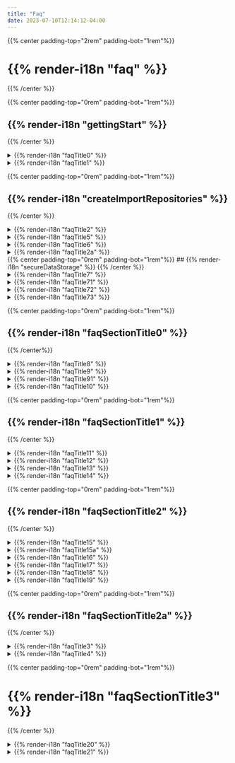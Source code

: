 ```yaml
---
title: "Faq"
date: 2023-07-10T12:14:12-04:00
---
```


<div class="faq-wrapper">
<div class="faq-center">

{{% center padding-top="2rem" padding-bot="1rem"%}}
# {{% render-i18n "faq" %}}
{{% /center %}}


<div class="faq-subsection">

{{% center padding-top="0rem" padding-bot="1rem"%}}
## {{% render-i18n "gettingStart" %}}
{{% /center %}}

<details>
<summary>
{{% render-i18n "faqTitle0" %}}
</summary>
{{% markdown %}}
{{% render-i18n "faqContent00" %}}
{{% /markdown %}}
</details> 

<details>
<summary>
{{% render-i18n "faqTitle1" %}}
</summary>
{{% markdown %}}

{{% render-i18n "faqContent10" %}}

{{< figure src="/img/080_my_repositories_shadow.png" alt="Ouisync home page listing your repositories">}}

{{% /markdown %}}
</details>

<div class="faq-subsection">

{{% center padding-top="0rem" padding-bot="1rem"%}}
## {{% render-i18n "createImportRepositories" %}}
{{% /center %}}

<details>
<summary>
{{% render-i18n "faqTitle2" %}}
</summary>
{{% markdown %}}
{{% render-i18n "faqContent20" %}}
{{< figure src="/img/080_plus_button.png" alt="Tap the Plus button" >}}
  
{{% render-i18n "faqContent21" %}}
{{< figure src="/img/080_create_repository_shadow.png" alt="Select 'Create repository'" >}}

{{% render-i18n "faqContent22" %}}
{{< figure src="/img/080_name_repository_shadow.png" alt="Give your repository a nice name." >}}

{{% render-i18n "faqContent23" %}}

{{% render-i18n "faqContent23a" %}}

{{% render-i18n "faqContent23b" %}}

{{% render-i18n "faqContent23c" %}}

{{% /markdown %}}
</details> 

<details>
<summary>
{{% render-i18n "faqTitle5" %}}
</summary>
{{% markdown %}}
{{% render-i18n "faqContent50" %}}
{{< figure src="/img/080_plus_button.png" alt="Tap the Plus button" >}}

{{% render-i18n "faqContent51" %}}
{{< figure src="/img/080_add_folder_files_shadow.png" alt="Add folders or files" >}}

{{% render-i18n "faqContent52" %}}
{{< figure src="/img/080_create_folder_shadow.png" alt="Create a new folder" >}}

{{% render-i18n "faqContent53" %}}
{{% /markdown %}}
</details> 

<details>
<summary>
{{% render-i18n "faqTitle6" %}}
</summary>
{{% markdown %}}

{{% render-i18n "faqContent60" %}}
{{% render-i18n "faqContent61" %}}
{{< figure src="/img/080_import_repo_shadow.png" alt="Select to import a repository" >}}

{{% render-i18n "faqContent62" %}}
{{< figure src="/img/080_import_repo2_shadow.png" alt="Enter link or scan QR code" >}}

{{% render-i18n "faqContent63" %}}
{{< figure src="/img/import_link.png" alt="Shared repository link" >}}

{{% render-i18n "faqContent64" %}}
{{< figure src="/img/080_import_repo3_shadow.png" alt="Import repository dialog box" >}}
{{% render-i18n "faqContent65" %}}

{{% render-i18n "faqContent66" %}}

{{% render-i18n "faqContent67" %}}
{{< figure src="/img/080_sync_complete_shadow.png" alt="Syncing of your repository is complete" >}}

{{% render-i18n "faqContent68" %}}
{{< figure src="/img/080_access_mode_shadow.png" alt="Access mode granted: write" >}}

{{% /markdown %}}
</details>
</div>
<details>
<summary>
{{% render-i18n "faqTitle2a" %}}
</summary>
{{% markdown %}}
  
{{% render-i18n "faqContent2a1" %}}
{{< figure src="/img/delete_button.png" alt="Tap on Delete button." >}}
{{% render-i18n "faqContent2a2" %}}

{{% render-i18n "faqContent2a3" %}}

{{% render-i18n "faqContent2a4" %}}

### {{% render-i18n "faqContent2a5" %}}
  
{{% render-i18n "faqContent2a6" %}}

{{% render-i18n "faqContent2a7" %}}

{{% render-i18n "faqContent2a8" %}}
{{% render-i18n "faqContent2a9" %}}

{{% render-i18n "faqContent2a10" %}}
{{% render-i18n "faqContent2a11" %}}

#### {{% render-i18n "faqContent2a12" %}}


    
{{% /markdown %}}

  
</details>

<div class="faq-subsection">
<div id="secure-data-storage">
{{% center padding-top="0rem" padding-bot="1rem"%}}
## {{% render-i18n "secureDataStorage" %}}
{{% /center %}}
</div>
<details>
<summary>
{{% render-i18n "faqTitle7" %}}
</summary>
{{% markdown %}}

{{% render-i18n "faqContent70" %}}

{{% render-i18n "faqContent71" %}}

{{% render-i18n "faqContent72" %}}

{{% render-i18n "faqContent73" %}}

{{% render-i18n "faqContent74" %}}

{{% render-i18n "faqContent75" %}}

{{% render-i18n "faqContent76" %}}

#### {{% render-i18n "faqContent77" %}}

{{% /markdown %}}
</details>

<details>
<summary>
{{% render-i18n "faqTitle71" %}}
</summary>
{{% markdown %}}

{{% render-i18n "faqContent711" %}}

{{% render-i18n "faqContent712" %}}

{{% render-i18n "faqContent713" %}}

{{% render-i18n "faqContent714" %}}

{{% /markdown %}}
</details>

<details>
<summary>
{{% render-i18n "faqTitle72" %}}
</summary>
{{% markdown %}}

{{% render-i18n "faqContent721" %}}

{{% render-i18n "faqContent722" %}}

{{% render-i18n "faqContent723" %}}

{{% render-i18n "faqContent724" %}}

{{% render-i18n "faqContent725" %}}

{{% /markdown %}}
</details>

<details>
<summary>
{{% render-i18n "faqTitle73" %}}
</summary>
{{% markdown %}}

{{% render-i18n "faqContent731" %}}

{{% render-i18n "faqContent732" %}}

{{% render-i18n "faqContent733" %}}

{{% render-i18n "faqContent734" %}}

{{% render-i18n "faqContent735" %}}

{{% render-i18n "faqContent736" %}}

{{% render-i18n "faqContent737" %}}

{{% render-i18n "faqContent78" %}}

{{% render-i18n "faqContent79" %}}


{{% /markdown %}}
</details>

</div>

<div class="faq-subsection">
<div id="sharing">

{{% center padding-top="0rem" padding-bot="1rem"%}}
## {{% render-i18n "faqSectionTitle0" %}}
{{% /center%}}

</div>

<details>
<summary>
<a name="sharing">
{{% render-i18n "faqTitle8" %}}
</a>
</summary>
{{% markdown %}}
{{% render-i18n "faqContent80" %}}
{{< figure src="/img/share.png" alt="Select to share a repository" >}}
  
{{% render-i18n "faqContent80a" %}}
{{< figure src="/img/080_share_repo_shadow.png" alt="Sharing options" >}}

{{% render-i18n "faqContent80b" %}}
{{% /markdown %}}
</details>

<details>
  <summary>
  {{% render-i18n "faqTitle9" %}}
</summary>
{{% markdown %}} 
  
### {{% render-i18n "faqContent90" %}}
 
{{% render-i18n "faqContent91" %}}
{{< figure src="/img/080_share_write_shadow.png" alt="Select Write permissions" >}}

{{% render-i18n "faqContent92" %}}
### {{% render-i18n "faqContent93" %}}

{{% render-i18n "faqContent94" %}}
{{< figure src="/img/080_share_read_shadow.png" alt="Select Read permissions" >}}
{{% render-i18n "faqContent95" %}}

### {{% render-i18n "faqContent96" %}}
{{< figure src="/img/080_share_blind_shadow.png" alt="Select Blind permissions" >}}

{{% render-i18n "faqContent97" %}}

{{% /markdown %}}  
</details>

<details>
  <summary>
  {{% render-i18n "faqTitle91" %}}
</summary>
{{% markdown %}} 
{{< figure src="/img/080_link_or_qr_shadow.png" alt="Share Repository with a link or QR code" >}}
{{% render-i18n "faqContent911" %}}
{{< figure src="/img/qr_code.png" alt="Repository QR code" >}}
  
{{% render-i18n "faqContent912" %}}

{{% render-i18n "faqContent913" %}}
{{< figure src="/img/080_link_or_qr_shadow.png" alt="Share Repository with a link or QR code" >}}

{{% render-i18n "faqContent914" %}}

{{% render-i18n "faqContent915" %}}

{{% render-i18n "faqContent916" %}}

{{% render-i18n "faqContent917" %}}

{{% /markdown %}}
</details>


<details>
<summary>
{{% render-i18n "faqTitle10" %}}
</summary>
{{% markdown %}}

{{% render-i18n "faqContent100" %}}

{{% render-i18n "faqContent101" %}}

{{% render-i18n "faqContent102" %}}

{{% /markdown %}}
</details>

<div class="faq-subsection">

{{% center padding-top="0rem" padding-bot="1rem"%}}
## {{% render-i18n "faqSectionTitle1" %}}
{{% /center %}}




<details>
<summary>
{{% render-i18n "faqTitle11" %}}
</summary>
{{% markdown %}}

{{% render-i18n "faqContent110" %}}

#### {{% render-i18n "faqContent111" %}}

{{% render-i18n "faqContent112" %}}


{{< figure src="/img/080_concurrent_edit_shadow.png" alt="Synchronous edits file handling" >}}

{{% render-i18n "faqContent113" %}}

#### {{% render-i18n "faqContent114" %}}

{{% render-i18n "faqContent115" %}}
{{% render-i18n "faqContent116" %}}
{{< figure src="/img/free_test_data.png" alt="Asynchronous sync file handling" >}}

{{% /markdown %}}
</details>




<details>
<summary>
{{% render-i18n "faqTitle12" %}}
</summary>
{{% markdown %}}

{{% render-i18n "faqContent120" %}}

{{% render-i18n "faqContent121" %}}

{{% /markdown %}}
</details>

<details>
<summary>
{{% render-i18n "faqTitle13" %}}
</summary>
{{% markdown %}}

{{% render-i18n "faqContent130" %}}

{{% /markdown %}}
</details>

<details>
<summary>
{{% render-i18n "faqTitle14" %}}
</summary>
{{% markdown %}}

{{% render-i18n "faqContent140" %}}

{{% /markdown %}}
</details>
</div>

<div class="faq-subsection">

{{% center padding-top="0rem" padding-bot="1rem"%}}
## {{% render-i18n "faqSectionTitle2" %}}
{{% /center %}}

<details>
<summary>
{{% render-i18n "faqTitle15" %}}
</summary>
{{% markdown %}}

{{% render-i18n "faqContent150" %}}

{{% render-i18n "faqContent151" %}}

{{% render-i18n "faqContent151a" %}}

{{% render-i18n "faqContent151b" %}}

{{% /markdown %}}
</details>

<details>
<summary>
{{% render-i18n "faqTitle15a" %}}
</summary>
{{% markdown %}}

{{% render-i18n "faqContent15a1" %}}

{{< figure src="/img/080_use_cache_server_shadow.png" alt="Use Cache Server toggle" >}}
{{% render-i18n "faqContent15a2" %}}

{{% render-i18n "faqContent15a3" %}}
{{< figure src="/img/080_repository-settings_shadow.png" alt="Repository Settings window" >}}


{{% /markdown %}}
</details>




<details>
<summary>
{{% render-i18n "faqTitle16" %}}
</summary>
{{% markdown %}}

{{% render-i18n "faqContent160" %}}

{{% /markdown %}}
</details>

<details>
<summary>
{{% render-i18n "faqTitle17" %}}
</summary>
{{% markdown %}}

{{% render-i18n "faqContent170" %}}

{{% /markdown %}}
</details>

<details>
<summary>
{{% render-i18n "faqTitle18" %}}
</summary>
{{% markdown %}}

{{% render-i18n "faqContent180" %}}

{{% /markdown %}}
</details>

<details>
<summary>
{{% render-i18n "faqTitle19" %}}
</summary>
{{% markdown %}}

{{% render-i18n "faqContent190" %}}

{{% /markdown %}}
</details>
</div>

<div class="faq-subsection">
<div id="passwords-and-biometrics">

{{% center padding-top="0rem" padding-bot="1rem"%}}
## {{% render-i18n "faqSectionTitle2a" %}}
{{% /center %}}

</div> 

<details>
<summary>
{{% render-i18n "faqTitle3" %}}
</summary>
{{% markdown %}}
{{% render-i18n "faqContent30" %}}
{{< figure src="/img/create_local_password.png" alt="Adding a local password" >}}

{{% render-i18n "faqContent32" %}}
{{< figure src="/img/set_password.png" alt="Setting a local password or biometrics authentication" >}}

{{% render-i18n "faqContent33" %}}


{{% render-i18n "faqContent34" %}}
{{< figure src="/img/security_options.png" alt="Change repository security options in Settings" >}}

{{% /markdown %}}
</details>

<details>
<summary>
{{% render-i18n "faqTitle4" %}}
</summary>
{{% markdown %}}
{{% render-i18n "faqContent40" %}}
{{% /markdown %}}
</details>

</div>

<div class="faq-subsection">

{{% center padding-top="0rem" padding-bot="1rem"%}}
# {{% render-i18n "faqSectionTitle3" %}}</h1>
{{% /center %}}

<details>
<summary>
{{% render-i18n "faqTitle20" %}}
</summary>
{{% markdown %}}
  
### {{% render-i18n "faqContent200" %}}
{{% render-i18n "faqContent201" %}}

{{% render-i18n "faqContent202" %}}

### {{% render-i18n "faqContent203" %}}

{{% render-i18n "faqContent204" %}}

### {{% render-i18n "faqContent205" %}}

{{% render-i18n "faqContent206" %}}

{{% /markdown %}}
</details>

<details>
<summary>
{{% render-i18n "faqTitle21" %}}
</summary>
{{% markdown %}}
{{% render-i18n "faqContent210" %}}

{{% render-i18n "faqContent211" %}}

{{% render-i18n "faqContent212" %}}
{{% /markdown %}}
</details>
</div>
</div>
</div>
